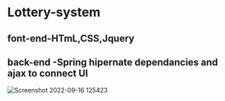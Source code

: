 # Lottery-system
<h2>font-end-HTmL,CSS,Jquery </h2<br>
<h2>back-end -Spring hipernate dependancies and ajax to connect UI</h2>




![Screenshot 2022-09-16 125423](https://user-images.githubusercontent.com/92322715/190595715-d99df8c3-3a24-4f9a-ba78-0c0d22fa30d8.png)
